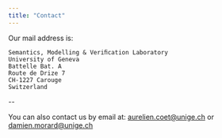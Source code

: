 ```yaml
---
title: "Contact"
---
```


Our mail address is:

```
Semantics, Modelling & Veriﬁcation Laboratory  
University of Geneva  
Battelle Bat. A  
Route de Drize 7  
CH-1227 Carouge  
Switzerland  
```  
--

You can also contact us by email at:
[aurelien.coet@unige.ch](mailto:aurelien.coet@unige.ch)
or
[damien.morard@unige.ch](mailto:damien.morard@unige.ch)